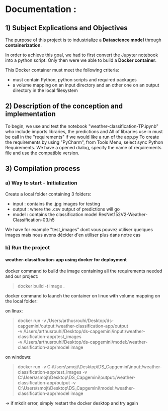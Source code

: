 # Documentation :
## 1) Subject Explications and Objectives

The purpose of this project is to industrialize a **Datascience model** through **containerization**.

In order to achieve this goal, we had to first convert the Jupyter notebook into a python script. Only then were we able to build a **Docker container**.

This Docker container must meet the following criteria:
- must contain Python, python scripts and required packages
- a volume mapping on an input directory and an other one on an output directory in the local filesystem

## 2) Description of the conception and implementation

To begin, we use and test the notebook "weather-classification-TP.ipynb" who include imports libraries, the predictions and 
All of libraries use in  must be call in the "requirements" if we would like a run of the app.py
To create the requirements by using "PyCharm", from Tools Menu, select sync Python Requirements. We have a opened dialog, specify the name of requirements file and use the compatible version.



## 3) Compilation process
### a) Way to start - Initialization

Create a local folder containing 3 folders:
- input : contains the .jpg images for testing
- output : where the .csv output of predictions will go
- model : contains the classification model ResNet152V2-Weather-Classification-03.h5

We have for example "test_images" dont vous pouvez utiliser quelques images mais nous avons décider d'en utiliser plus dans notre cas

### b) Run the project
#### weather-classification-app using docker for deployment

docker command to build the image containing all the requirements needed and our project:
> docker build -t image .

docker command to launch the container on linux with volume mapping on the local folder:

on linux:
> docker run -v /Users/arthusrouhi/Desktop/ds-capgemini/output:/weather-classification-app/output \
> -v /Users/arthusrouhi/Desktop/ds-capgemini/input:/weather-classification-app/test_images \
> -v /Users/arthusrouhi/Desktop/ds-capgemini/model:/weather-classification-app/model image

on windows:
> docker run -v C:\Users\smojt\Desktop\DS_Capgemini\input:/weather-classification-app/test_images -v C:\Users\smojt\Desktop\DS_Capgemini\output:/weather-classification-app/output -v C:\Users\smojt\Desktop\DS_Capgemini\model:/weather-classification-app/model image

-> if mkdir error, simply restart the docker desktop and try again
